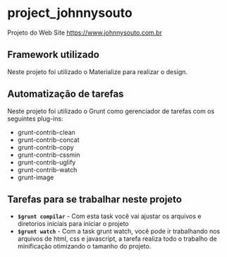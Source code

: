 # project_johnnysouto
 Projeto do Web Site https://www.johnnysouto.com.br
 
 ## Framework utilizado
 
Neste projeto foi utilizado o Materialize para realizar o design.

## Automatização de tarefas

Neste projeto foi utilizado o Grunt como gerenciador de tarefas com os seguintes plug-ins:

- grunt-contrib-clean
- grunt-contrib-concat
- grunt-contrib-copy
- grunt-contrib-cssmin
- grunt-contrib-uglify
- grunt-contrib-watch
- grunt-image

## Tarefas para se trabalhar neste projeto

- **`$grunt compilar`** - Com esta task você vai ajustar os arquivos e diretorios iniciais para iniciar o projeto
- **`$grunt watch`** - Com a task grunt watch, você pode ir trabalhando nos arquivos de html, css e javascript, a tarefa realiza todo o trabalho de minificação otimizando o tamanho do projeto.
